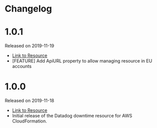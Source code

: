 # Changelog

# 1.0.1

Released on 2019-11-19

* [Link to Resource](s3://datadog-cloudformation-resources/datadog-monitors-downtime/datadog-monitors-downtime-1.0.1.zip)
* [FEATURE] Add ApiURL property to allow managing resource in EU accounts

# 1.0.0

Released on 2019-11-18

* [Link to Resource](s3://datadog-cloudformation-resources/datadog-monitors-downtime/datadog-monitors-downtime-1.0.0.zip)
* Initial release of the Datadog downtime resource for AWS CloudFormation.
